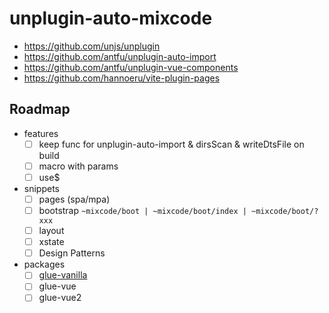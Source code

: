 # unplugin-auto-mixcode

- https://github.com/unjs/unplugin
- https://github.com/antfu/unplugin-auto-import
- https://github.com/antfu/unplugin-vue-components
- https://github.com/hannoeru/vite-plugin-pages

## Roadmap

- features
  - [ ] keep func for unplugin-auto-import & dirsScan & writeDtsFile on build
  - [ ] macro with params
  - [ ] use$
- snippets
  - [ ] pages (spa/mpa)
  - [ ] bootstrap `~mixcode/boot | ~mixcode/boot/index | ~mixcode/boot/?xxx`
  - [ ] layout
  - [ ] xstate
  - [ ] Design Patterns
- packages
  - [ ] [glue-vanilla](http://vanilla-js.com/)
  - [ ] glue-vue
  - [ ] glue-vue2
